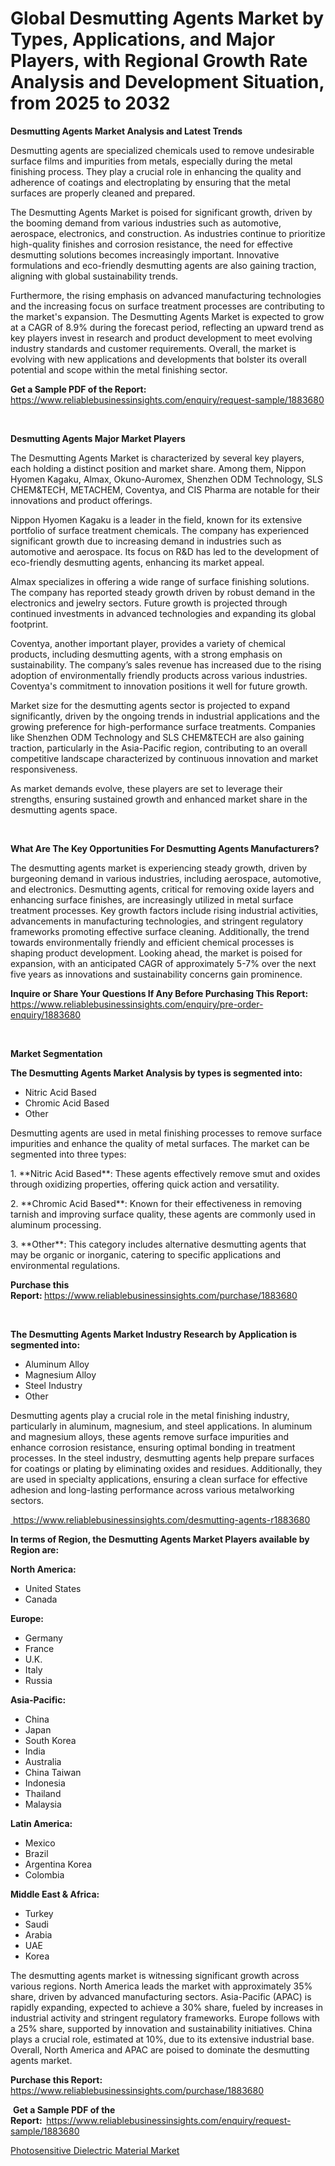 <p><h1>Global Desmutting Agents Market by Types, Applications, and Major Players, with Regional Growth Rate Analysis and Development Situation, from 2025 to 2032</h1></p><p><strong>Desmutting Agents Market Analysis and Latest Trends</strong></p>
<p><p>Desmutting agents are specialized chemicals used to remove undesirable surface films and impurities from metals, especially during the metal finishing process. They play a crucial role in enhancing the quality and adherence of coatings and electroplating by ensuring that the metal surfaces are properly cleaned and prepared.</p><p>The Desmutting Agents Market is poised for significant growth, driven by the booming demand from various industries such as automotive, aerospace, electronics, and construction. As industries continue to prioritize high-quality finishes and corrosion resistance, the need for effective desmutting solutions becomes increasingly important. Innovative formulations and eco-friendly desmutting agents are also gaining traction, aligning with global sustainability trends.</p><p>Furthermore, the rising emphasis on advanced manufacturing technologies and the increasing focus on surface treatment processes are contributing to the market's expansion. The Desmutting Agents Market is expected to grow at a CAGR of 8.9% during the forecast period, reflecting an upward trend as key players invest in research and product development to meet evolving industry standards and customer requirements. Overall, the market is evolving with new applications and developments that bolster its overall potential and scope within the metal finishing sector.</p></p>
<p><strong>Get a Sample PDF of the Report:&nbsp;</strong> <a href="https://www.reliablebusinessinsights.com/enquiry/request-sample/1883680?utm_campaign=2032&utm_medium=2&utm_source=Github&utm_content=ia&utm_term=04022025&utm_id=desmutting-agents">https://www.reliablebusinessinsights.com/enquiry/request-sample/1883680</a></p>
<p>&nbsp;</p>
<p><strong>Desmutting Agents Major Market Players</strong></p>
<p><p>The Desmutting Agents Market is characterized by several key players, each holding a distinct position and market share. Among them, Nippon Hyomen Kagaku, Almax, Okuno-Auromex, Shenzhen ODM Technology, SLS CHEM&TECH, METACHEM, Coventya, and CIS Pharma are notable for their innovations and product offerings.</p><p>Nippon Hyomen Kagaku is a leader in the field, known for its extensive portfolio of surface treatment chemicals. The company has experienced significant growth due to increasing demand in industries such as automotive and aerospace. Its focus on R&D has led to the development of eco-friendly desmutting agents, enhancing its market appeal.</p><p>Almax specializes in offering a wide range of surface finishing solutions. The company has reported steady growth driven by robust demand in the electronics and jewelry sectors. Future growth is projected through continued investments in advanced technologies and expanding its global footprint.</p><p>Coventya, another important player, provides a variety of chemical products, including desmutting agents, with a strong emphasis on sustainability. The company’s sales revenue has increased due to the rising adoption of environmentally friendly products across various industries. Coventya's commitment to innovation positions it well for future growth.</p><p>Market size for the desmutting agents sector is projected to expand significantly, driven by the ongoing trends in industrial applications and the growing preference for high-performance surface treatments. Companies like Shenzhen ODM Technology and SLS CHEM&TECH are also gaining traction, particularly in the Asia-Pacific region, contributing to an overall competitive landscape characterized by continuous innovation and market responsiveness.</p><p>As market demands evolve, these players are set to leverage their strengths, ensuring sustained growth and enhanced market share in the desmutting agents space.</p></p>
<p>&nbsp;</p>
<p><strong>What Are The Key Opportunities For Desmutting Agents Manufacturers?</strong></p>
<p><p>The desmutting agents market is experiencing steady growth, driven by burgeoning demand in various industries, including aerospace, automotive, and electronics. Desmutting agents, critical for removing oxide layers and enhancing surface finishes, are increasingly utilized in metal surface treatment processes. Key growth factors include rising industrial activities, advancements in manufacturing technologies, and stringent regulatory frameworks promoting effective surface cleaning. Additionally, the trend towards environmentally friendly and efficient chemical processes is shaping product development. Looking ahead, the market is poised for expansion, with an anticipated CAGR of approximately 5-7% over the next five years as innovations and sustainability concerns gain prominence.</p></p>
<p><strong>Inquire or Share Your Questions If Any Before Purchasing This Report:</strong> <a href="https://www.reliablebusinessinsights.com/enquiry/pre-order-enquiry/1883680?utm_campaign=2032&utm_medium=2&utm_source=Github&utm_content=ia&utm_term=04022025&utm_id=desmutting-agents">https://www.reliablebusinessinsights.com/enquiry/pre-order-enquiry/1883680</a></p>
<p>&nbsp;</p>
<p><strong>Market Segmentation</strong></p>
<p><strong>The Desmutting Agents Market Analysis by types is segmented into:</strong></p>
<p><ul><li>Nitric Acid Based</li><li>Chromic Acid Based</li><li>Other</li></ul></p>
<p><p>Desmutting agents are used in metal finishing processes to remove surface impurities and enhance the quality of metal surfaces. The market can be segmented into three types: </p><p>1. **Nitric Acid Based**: These agents effectively remove smut and oxides through oxidizing properties, offering quick action and versatility.</p><p>2. **Chromic Acid Based**: Known for their effectiveness in removing tarnish and improving surface quality, these agents are commonly used in aluminum processing.</p><p>3. **Other**: This category includes alternative desmutting agents that may be organic or inorganic, catering to specific applications and environmental regulations.</p></p>
<p><strong>Purchase this Report:&nbsp;</strong><a href="https://www.reliablebusinessinsights.com/purchase/1883680?utm_campaign=2032&utm_medium=2&utm_source=Github&utm_content=ia&utm_term=04022025&utm_id=desmutting-agents">https://www.reliablebusinessinsights.com/purchase/1883680</a></p>
<p>&nbsp;</p>
<p><strong>The Desmutting Agents Market Industry Research by Application is segmented into:</strong></p>
<p><ul><li>Aluminum Alloy</li><li>Magnesium Alloy</li><li>Steel Industry</li><li>Other</li></ul></p>
<p><p>Desmutting agents play a crucial role in the metal finishing industry, particularly in aluminum, magnesium, and steel applications. In aluminum and magnesium alloys, these agents remove surface impurities and enhance corrosion resistance, ensuring optimal bonding in treatment processes. In the steel industry, desmutting agents help prepare surfaces for coatings or plating by eliminating oxides and residues. Additionally, they are used in specialty applications, ensuring a clean surface for effective adhesion and long-lasting performance across various metalworking sectors.</p></p>
<p><a href="https://www.reliablebusinessinsights.com/desmutting-agents-r1883680?utm_campaign=2032&utm_medium=2&utm_source=Github&utm_content=ia&utm_term=04022025&utm_id=desmutting-agents">&nbsp;https://www.reliablebusinessinsights.com/desmutting-agents-r1883680</a></p>
<p><strong>In terms of Region, the Desmutting Agents Market Players available by Region are:</strong></p>
<p>
    <p> <strong> North America: </strong>
        <ul>
            <li>United States</li>
            <li>Canada</li>
        </ul>
        </p> 
    <p> <strong> Europe: </strong>
        <ul>
            <li>Germany</li>
            <li>France</li>
            <li>U.K.</li>
            <li>Italy</li>
            <li>Russia</li>
        </ul>
        </p> 
    <p> <strong> Asia-Pacific: </strong>
        <ul>
            <li>China</li>
            <li>Japan</li>
            <li>South Korea</li>
            <li>India</li>
            <li>Australia</li>
            <li>China Taiwan</li>
            <li>Indonesia</li>
            <li>Thailand</li>
            <li>Malaysia</li>
        </ul>
        </p> 
    <p> <strong> Latin America: </strong>
        <ul>
            <li>Mexico</li>
            <li>Brazil</li>
            <li>Argentina Korea</li>
            <li>Colombia</li>
        </ul>
        </p> 
    <p> <strong> Middle East & Africa: </strong>
        <ul>
            <li>Turkey</li>
            <li>Saudi</li>
            <li>Arabia</li>
            <li>UAE</li>
            <li>Korea</li>
        </ul>
    </p>
    </p>
<p><p>The desmutting agents market is witnessing significant growth across various regions. North America leads the market with approximately 35% share, driven by advanced manufacturing sectors. Asia-Pacific (APAC) is rapidly expanding, expected to achieve a 30% share, fueled by increases in industrial activity and stringent regulatory frameworks. Europe follows with a 25% share, supported by innovation and sustainability initiatives. China plays a crucial role, estimated at 10%, due to its extensive industrial base. Overall, North America and APAC are poised to dominate the desmutting agents market.</p></p>
<p><strong>Purchase this Report: </strong><a href="https://www.reliablebusinessinsights.com/purchase/1883680?utm_campaign=2032&utm_medium=2&utm_source=Github&utm_content=ia&utm_term=04022025&utm_id=desmutting-agents">https://www.reliablebusinessinsights.com/purchase/1883680</a></p>
<p>&nbsp;<strong>Get a Sample PDF of the Report:&nbsp;&nbsp;</strong><a href="https://www.reliablebusinessinsights.com/enquiry/request-sample/1883680?utm_campaign=2032&utm_medium=2&utm_source=Github&utm_content=ia&utm_term=04022025&utm_id=desmutting-agents">https://www.reliablebusinessinsights.com/enquiry/request-sample/1883680</a></p>
<p><strong></strong></p>
<p><p><a href="https://github.com/SanjidaMahmud54/Market-Research-Report-List-1/blob/main/photosensitive-dielectric-material-market.md?utm_campaign=2032&utm_medium=2&utm_source=Github&utm_content=ia&utm_term=04022025&utm_id=desmutting-agents">Photosensitive Dielectric Material Market</a></p></p>